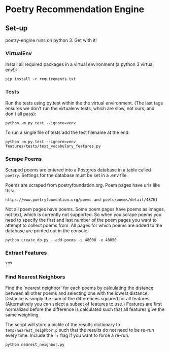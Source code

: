 # Poetry Recommendation Engine

## Set-up

poetry-engine runs on python 3. Get with it!

### VirtualEnv

Install all required packages in a virtual environment (a python 3 virtual env!):

`pip install -r requirements.txt`

### Tests

Run the tests using py.test within the the virtual environment. (The last tags ensures we don't run the virtualenv tests, which are slow, not ours, and don't all pass):

`python -m py.test --ignore=venv`

To run a single file of tests add the test filename at the end:

`python -m py.test --ignore=venv features/tests/test_vocabulary_features.py`

### Scrape Poems

Scraped poems are entered into a Postgres database in a table called `poetry`. Settings for the database must be set in a .env file.

Poems are scraped from poetryfoundation.org. Poem pages have urls like this:

`https://www.poetryfoundation.org/poems-and-poets/poems/detail/48761`

Not all poem pages have poems. Some poem pages have poems as images, not text, which is currently not supported. So when you scrape poems you need to specify the first and last number of the poem pages you want to attempt to collect poems from. All pages for which poems are added to the database are printed out in the console.

`python create_db.py --add-poems -s 48000 -e 48050`

### Extract Features

???

### Find Nearest Neighbors

Find the 'nearest neighbor' for each poems by calculating the distance between all other poems and selecting one with the lowest distance. Distance is simply the sum of the differences squared for all features. (Alternatively you can select a subset of features to use.) Features are first normalized before the difference is calculated such that all features give the same weighting.

The script will store a pickle of the results dictionary to `temp/nearest_neighbor.p` such that the results do not need to be re-run every time. Include the `-r` flag if you want to force a re-run.

`python nearest_neighbor.py`